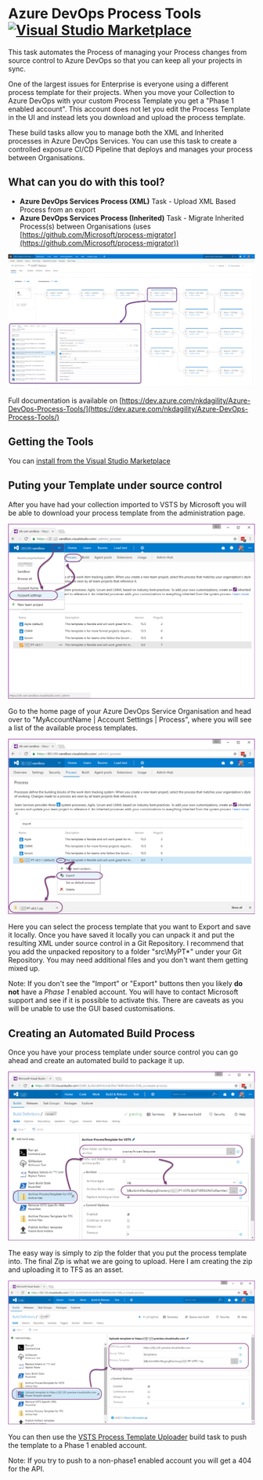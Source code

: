 # Azure DevOps Process Tools [![Visual Studio Marketplace](https://vsmarketplacebadge.apphb.com/version-short/nkdagility.processtemplate.svg)](https://marketplace.visualstudio.com/items?itemName=nkdagility.processtemplate)

This task automates the Process of managing your Process changes from source control to Azure DevOps so that you can keep all your projects in sync. 

One of the largest issues for Enterprise is everyone using a different process template for their projects. When you move your Collection to Azure DevOps with your custom Process Template you get a "Phase 1 enabled account". This account does not let you edit the Process Template in the UI and instead lets you download and upload the process template.

These build tasks allow you to manage both the XML and Inherited processes in Azure DevOps Services. You can use this task to create a controlled exposure CI/CD Pipeline that deploys and manages your process between Organisations.


## What can you do with this tool?

- **Azure DevOps Services Process (XML)** Task - Upload XML Based Process from an export
- **Azure DevOps Services Process (Inherited)** Task - Migrate Inherited Process(s) between Organisations (uses [https://github.com/Microsoft/process-migrator](https://github.com/Microsoft/process-migrator))

![Screenshot of Process Uploader](./../images/screenshot-01.png)

Full documentation is available on [https://dev.azure.com/nkdagility/Azure-DevOps-Process-Tools/](https://dev.azure.com/nkdagility/Azure-DevOps-Process-Tools/)

## Getting the Tools

 You can [install from the Visual Studio Marketplace](https://marketplace.visualstudio.com/items?itemName=nkdagility.processtemplate) 


## Puting your Template under source control

After you have had your collection imported to VSTS by Microsoft you will be able to download your process template from the administration page.

![List all Process Templates](./assets/vsts-process-template-management-admin.png)

Go to the home page of your Azure DevOps Service Organisation and head over to "MyAccountName | Account Settings | Process", where you will see a list of the available process templates. 

![Export Process Templates](./assets/vsts-process-template-management-export.png)

Here you can select the process template that you want to Export and save it locally. Once you have saved it locally you can unpack it and put the resulting XML under source control in a Git Repository. I recommend that you add the unpacked repository to a folder "src\MyPT\*" under your Git Repository. You may need additional files and you don't want them getting mixed up.

Note: If you don't see the "Import" or "Export" buttons then you likely **do not** have a *Phase 1* enabled account. You will have to contact Microsoft support and see if it is possible to activate this. There are caveats as you will be unable to use the GUI based customisations.

## Creating an Automated Build Process

Once you have your process template under source control you can go ahead and create an automated build to package it up.

![Export Process Templates](./assets/vsts-process-template-management-zip.png)

The easy way is simply to zip the folder that you put the process template into. The final Zip is what we are going to upload. Here I am creating the zip and uploading it to TFS as an asset.

![Export Process Templates](./assets/vsts-process-template-management-publish.png)

You can then use the [VSTS Process Template Uploader](https://marketplace.visualstudio.com/items?itemName=nkdagility.processtemplate) build task to push the template to a Phase 1 enabled account.

Note: If you try to push to a non-phase1 enabled account you will get a 404 for the API.
